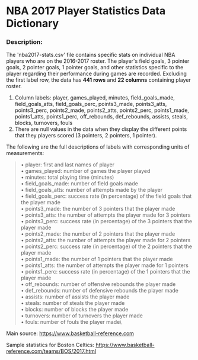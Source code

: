 # NBA 2017 Player Statistics Data Dictionary

### Description: 

The 'nba2017-stats.csv' file contains specific stats on individual NBA players who are on the 2016-2017 roster. The player's field goals, 3 pointer goals, 2 pointer goals, 1 pointer goals, and other statistics specific to the player regarding their performance during games are recorded. Excluding the first label row, the data has **441 rows** and **22 columns** containing player roster. 

1. Column labels: player, games_played, minutes, field_goals_made, field_goals_atts, field_goals_perc, points3_made, points3_atts, points3_perc, points2_made, points2_atts, points2_perc, points1_made, points1_atts, points1_perc, off_rebounds, def_rebounds, assists, steals, blocks, turnovers, fouls
2. There are null values in the data when they display the different points that they players scored (3 pointers, 2 pointers, 1 pointer).

  The following are the full descriptions of labels with corresponding units of measurements:
  
   > • player: first and last names of player\
   > • games_played: number of games the player played\
   > • minutes: total playing time (minutes)\
   > • field_goals_made: number of field goals made\
   > • field_goals_atts: number of attempts made by the player\
   > • field_goals_perc: success rate (in percentage) of the field goals that the player made\
   > • points3_made: the number of 3 pointers that the player made\
   > • points3_atts: the number of attempts the player made for 3 pointers\
   > • points3_perc: success rate (in percentage) of the 3 pointers that the player made\
   > • points2_made: the number of 2 pointers that the player made\
   > • points2_atts: the number of attempts the player made for 2 pointers\
   > • points2_perc: success rate (in percentage) of the 2 pointers that the player made\
   > • points1_made: the number of 1 pointers that the player made\
   > • points1_atts: the number of attempts the player made for 1 pointers\
   > • points1_perc: success rate (in percentage) of the 1 pointers that the player made\
   > • off_rebounds: number of offensive rebounds the player made\
   > • def_rebounds: number of defensive rebounds the player made\
   > • assists: number of assists the player made\
   > • steals: number of steals the player made\
   > • blocks: number of blocks the player made\
   > • turnovers: number of turnovers the player made\
   > • fouls: number of fouls the player made\

Main source: https://www.basketball-reference.com

Sample statistics for Boston Celtics: https://www.basketball-reference.com/teams/BOS/2017.html